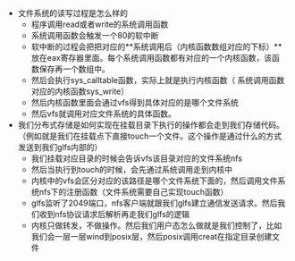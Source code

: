 + 文件系统的读写过程是怎么样的
  + 程序调用read或者write的系统调用函数
  + 系统调用函数会触发一个80的软中断
  + 软中断的过程会把把对应的**系统调用后（内核函数数组对应的下标）**放在eax寄存器里面。每个系统调用函数都有对应的一个内核函数，该函数保存再一个数组中。
  + 然后会执行sys_calltable函数，实际上就是执行内核函数（ 系统调用函数对应的内核函数sys_write）
  + 然后内核函数里面会通过vfs得到具体对应的是哪个文件系统
  + 然后vfs就调用对应文件系统的具体函数。
+ 我们分布式存储是如何实现在挂载目录下执行的操作都会走到我们存储代码。（例如就是我们在挂载点下直接touch一个文件。这个操作是通过什么的方式发送到我们glfs内部的）
  + 我们挂载对应目录的时候会告诉vfs该目录对应的文件系统nfs
  + 然后当执行到touch的时候，会先通过系统调用走到内核中
  + 内核中的vfs会区分对应的该路径是哪个文件系统下面的，然后调用文件系统nfs下的注册函数（文件系统需要自己实现touch函数）
  + glfs监听了2049端口，nfs客户端就跟我们glfs建立通信发送请求。然后我们收到nfs协议请求后解析再走我们glfs的逻辑
  + 内核只做转发，不做操作。然后我们用户态怎么做就是我们控制了，比如我们会一层一层wind到posix层，然后posix调用creat在指定目录创建文件